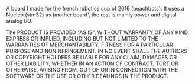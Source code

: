 A board I made for the french robotics cup of 2016 (beachbots).
It uses a Nucleo (stm32) as (mother board', the rest is mainly power and digital analog I/O.

The PRODUCT IS PROVIDED "AS IS", WITHOUT WARRANTY OF ANY KIND, EXPRESS OR IMPLIED, INCLUDING BUT NOT LIMITED TO THE WARRANTIES OF MERCHANTABILITY, FITNESS FOR A PARTICULAR PURPOSE AND NONINFRINGEMENT. IN NO EVENT SHALL THE AUTHORS OR COPYRIGHT HOLDERS BE LIABLE FOR ANY CLAIM, DAMAGES OR OTHER LIABILITY, WHETHER IN AN ACTION OF CONTRACT, TORT OR OTHERWISE, ARISING FROM, OUT OF OR IN CONNECTION WITH THE SOFTWARE OR THE USE OR OTHER DEALINGS IN THE PRODUCT.
